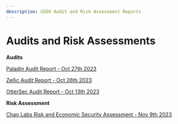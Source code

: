 ```yaml
---
description: USDV Audit and Risk Assessment Reports
---
```


# Audits and Risk Assessments

**Audits**

[Paladin Audit Report - Oct 27th 2023](https://usdv.money/audit/paladin.pdf)

[Zellic Audit Report - Oct 26th 2023](https://usdv.money/audit/zellic.pdf)

[OtterSec Audit Report - Oct 13th 2023](https://usdv.money/audit/ottersec.pdf)&#x20;



**Risk Assessment**

[Chao Labs Risk and Economic Security Assessment - Nov 9th 2023](https://usdv.money/doc/chaoslabs.pdf)
